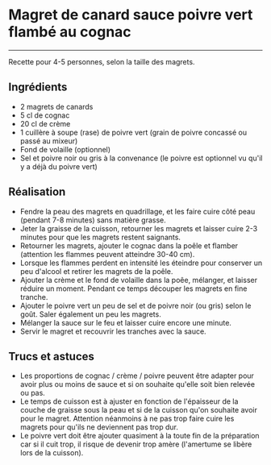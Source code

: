 # Magret de canard sauce poivre vert flambé au cognac
----------------------------------------------------

Recette pour 4-5 personnes, selon la taille des magrets.

## Ingrédients

- 2 magrets de canards
- 5 cl de cognac
- 20 cl de crème
- 1 cuillère à soupe (rase) de poivre vert (grain de poivre concassé ou passé au mixeur)
- Fond de volaille (optionnel)
- Sel et poivre noir ou gris à la convenance (le poivre est optionnel vu qu'il y a déjà du poivre vert)

## Réalisation

- Fendre la peau des magrets en quadrillage, et les faire cuire côté peau (pendant 7-8 minutes) sans matière grasse.
- Jeter la graisse de la cuisson, retourner les magrets et laisser cuire 2-3 minutes pour que les magrets restent saignants.
- Retourner les magrets, ajouter le cognac dans la poêle et flamber (attention les flammes peuvent atteindre 30-40 cm).
- Lorsque les flammes perdent en intensité les éteindre pour conserver un peu d'alcool et retirer les magrets de la poêle.
- Ajouter la crème et le fond de volaille dans la poêe, mélanger, et laisser réduire un moment. Pendant ce temps découper les magrets en fine tranche.
- Ajouter le poivre vert un peu de sel et de poivre noir (ou gris) selon le goût. Saler également un peu les magrets.
- Mélanger la sauce sur le feu et laisser cuire encore une minute.
- Servir le magret et recouvrir les tranches avec la sauce.

## Trucs et astuces

- Les proportions de cognac / crème / poivre peuvent être adapter pour avoir plus ou moins de sauce et si on souhaite qu'elle soit bien relevée ou pas.
- Le temps de cuisson est à ajuster en fonction de l'épaisseur de la couche de graisse sous la peau et si de la cuisson qu'on souhaite avoir pour le magret. Attention néanmoins à ne pas trop faire cuire les magrets pour qu'ils ne deviennent pas trop dur.
- Le poivre vert doit être ajouter quasiment à la toute fin de la préparation car si il cuit trop, il risque de devenir trop amère (l'amertume se libère lors de la cuisson).
